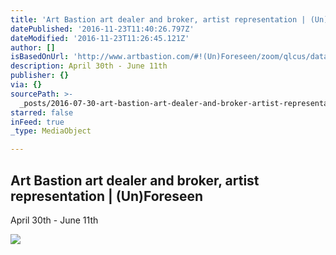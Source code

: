 ```yaml
---
title: 'Art Bastion art dealer and broker, artist representation | (Un)Foreseen'
datePublished: '2016-11-23T11:40:26.797Z'
dateModified: '2016-11-23T11:26:45.121Z'
author: []
isBasedOnUrl: 'http://www.artbastion.com/#!(Un)Foreseen/zoom/qlcus/dataItem-inhfvs9v'
description: April 30th - June 11th
publisher: {}
via: {}
sourcePath: >-
  _posts/2016-07-30-art-bastion-art-dealer-and-broker-artist-representation-or.md
starred: false
inFeed: true
_type: MediaObject

---
```

<article style=""><h1>Art Bastion art dealer and broker, artist representation | (Un)Foreseen</h1><p>April 30th - June 11th</p><img src="https://static.wixstatic.com/media/3127ff_03eb837a7fa447c8993bc89e0b10f145.png" /></article>